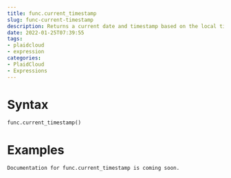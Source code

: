```yaml
---
title: func.current_timestamp
slug: func-current-timestamp
description: Returns a current date and timestamp based on the local time zone and start of current transaction
date: 2022-01-25T07:39:55
tags:
- plaidcloud
- expression
categories:
- PlaidCloud
- Expressions
---
```



# Syntax



```
func.current_timestamp()
```


# Examples



```
Documentation for func.current_timestamp is coming soon.
```
